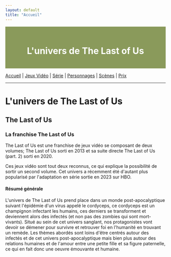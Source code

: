 ```yaml
---
layout: default
title: "Accueil"
---
```

<div style="position: fixed; top: 0; left: 0; width: 180px; height: 100vh; background-image: url('thelastofus1.jpg');">
</div>

<div style="background-color: #8A9A5B; padding: 20px; text-align: center; color: white;">
    <h1>L'univers de The Last of Us </h1>
</div>

[Accueil](index.md) | [Jeux Vidéo](jeuxvideo.md) | [Série](serie.md) | [Personnages](personnages.md) | [Scènes](scenes.md) | [Prix](prix.md)

---

# L'univers de The Last of Us
## The Last of Us

### La franchise The Last of Us 

The Last of Us est une franchise de jeux vidéo se composant de deux volumes; The Last of Us sorti en 2013 et sa suite directe The Last of Us (part. 2) sorti en 2020.

Ces jeux vidéo sont tout deux reconnus, ce qui explique la possibilité de sortir un second volume. Cet univers a récemment été d'autant plus popularisé par l'adaptation en série sortie en 2023 sur HBO.

#### Résumé générale
L'univers de The Last of Us prend place dans un monde post-apocalyptique suivant l'épidémie d'un virus appelé le cordyceps, ce cordyceps est un champignon infectant les humains, ces derniers se transforment et deviennent alors des infectés (et non pas des zombies qui sont mort-vivants). Situé au sein de cet univers sanglant, nos protagonistes vont devoir se démener pour survivre et retrouver foi en l'humanité en trouvant un remède. Les thèmes abordés sont loins d'être centrés autour des infectés et de cet univers post-apocalyptique mais bien plus autour des relations humaines et de l'amour entre une petite fille et sa figure paternelle, ce qui en fait donc une oeuvre émouvante et humaine. 
